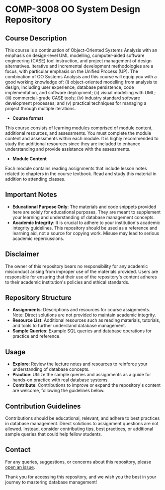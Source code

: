 
# COMP-3008 OO System Design Repository

## Course Description

This course is a continuation of Object-Oriented Systems Analysis with an emphasis on design-level UML modelling, computer-aided software engineering (CASE) tool instruction, and project management of design alternatives. Iterative and incremental development methodologies are a focus, with particular emphasis on the Unified Process (UP). The combination of OO Systems Analysis and this course will equip you with a good working knowledge of: (i) object-oriented modelling from analysis to design, including user experience, database persistence, code implementation, and software deployment; (ii) visual modelling with UML; (iii) commercial-grade CASE tools; (iv) industry standard software development processes; and (v) practical techniques for managing a project through multiple iterations.

- **Course format**

This course consists of learning modules comprised of module content, additional resources, and assessments. You must complete the module content and assessments within each module. It is highly recommended to study the additional resources since they are included to enhance understanding and provide assistance with the assessments.

- **Module Content**

Each module contains reading assignments that include lesson notes related to chapters in the course textbook. Read and study this material in addition to attending classes.

## Important Notes
- **Educational Purpose Only**: The materials and code snippets provided here are solely for educational purposes. They are meant to supplement your learning and understanding of database management concepts.
- **Academic Integrity**: It is crucial to adhere to your institution's academic integrity guidelines. This repository should be used as a reference and learning aid, not a source for copying work. Misuse may lead to serious academic repercussions.

## Disclaimer
The owner of this repository bears no responsibility for any academic misconduct arising from improper use of the materials provided. Users are responsible for ensuring that their use of the repository's content adheres to their academic institution's policies and ethical standards.

## Repository Structure
- **Assignments**: Descriptions and resources for course assignments. Note: Direct solutions are not provided to maintain academic integrity.
- **Resource List**: Additional resources such as reading materials, tutorials, and tools to further understand database management.
- **Sample Queries**: Example SQL queries and database operations for practice and reference.

## Usage
- **Explore**: Review the lecture notes and resources to reinforce your understanding of database concepts.
- **Practice**: Utilize the sample queries and assignments as a guide for hands-on practice with real database systems.
- **Contribute**: Contributions to improve or expand the repository's content are welcome, following the guidelines below.

## Contribution Guidelines
Contributions should be educational, relevant, and adhere to best practices in database management. Direct solutions to assignment questions are not allowed. Instead, consider contributing tips, best practices, or additional sample queries that could help fellow students.

## Contact
For any queries, suggestions, or concerns about this repository, please [open an issue](link-to-your-repository-issues-section).

Thank you for accessing this repository, and we wish you the best in your journey to mastering database management!

